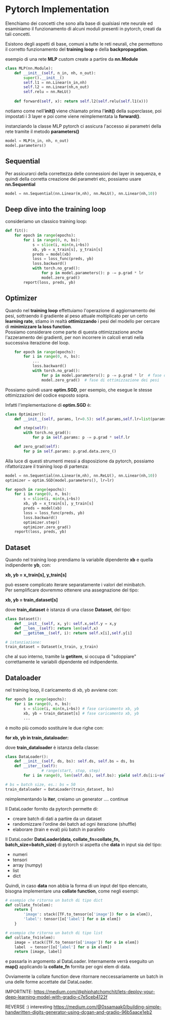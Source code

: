 # Pytorch Implementation

Elenchiamo dei concetti che sono alla base di qualsiasi rete neurale ed
esaminiamo il funzionamento di alcuni moduli presenti in pytorch, creati da tali concetti.  

Esistono degli aspetti di base, comuni a tutte le reti neurali, che permettono
il corretto funzionamento del **training loop** e della **backpropagation**.  



esempio di una rete **MLP** custom create a partire da **nn.Module**

```py
class MLP(nn.Module):
    def __init__(self, n_in, nh, n_out):
        super().__init__()
        self.l1 = nn.Linear(n_in,nh)
        self.l2 = nn.Linear(nh,n_out)
        self.relu = nn.ReLU()
        
    def forward(self, x): return self.l2(self.relu(self.l1(x)))
```

notiamo come nell'**__init__()** viene chiamato prima l'**__init__()** della superclasse, poi impostati i 3 layer e poi come viene reimplementata la **forward()**.

instanziando la classe MLP pytorch ci assicura l'accesso ai parametri della rete tramite il metodo **parameters()**

```py
model = MLP(n_in, nh, n_out)
model.parameters()
```

## Sequential

Per assicurarci della correttezza delle connessioni dei layer in sequenza, e quindi della corretta creazione dei parametri etc, possiamo usare **nn.Sequential**

```py
model = nn.Sequential(nn.Linear(m,nh), nn.ReLU(), nn.Linear(nh,10))
```

## Deep dive into the training loop
consideriamo un classico training loop:  

```py
def fit():
    for epoch in range(epochs):
        for i in range(0, n, bs):
            s = slice(i, min(n,i+bs))
            xb, yb = x_train[s], y_train[s]
            preds = model(xb)
            loss = loss_func(preds, yb)
            loss.backward()
            with torch.no_grad():
                for p in model.parameters(): p -= p.grad * lr
                model.zero_grad()
        report(loss, preds, yb)
```


## Optimizer

Quando nel **training loop** effettuiamo l'operazione di aggiornamento dei pesi, sottraendo il gradiente al peso attuale moltiplicato per un certo **learning rate**, stiamo in realtà **ottimizzando** i pesi del modello per cercare di **minimizzare la loss function**.  
Possiamo considerare come parte di questa ottimizzazione anche l'azzeramento dei gradienti, per non incorrere in calcoli errati nella successiva iterazione del loop.  

```py
    for epoch in range(epochs):
        for i in range(0, n, bs):
            ...
            loss.backward()
            with torch.no_grad():
                for p in model.parameters(): p -= p.grad * lr  # fase di ottimizzazione dei pesi
                model.zero_grad()  # fase di ottimizzazione dei pesi
```

Possiamo quindi usare **optim.SGD**, per esempio, che esegue le stesse ottimizzazioni del codice esposto sopra.  

Infatti l'implementazione di **optim.SGD** è:

```py
class Optimizer():
    def __init__(self, params, lr=0.5): self.params,self.lr=list(params),lr

    def step(self):
        with torch.no_grad():
            for p in self.params: p -= p.grad * self.lr

    def zero_grad(self):
        for p in self.params: p.grad.data.zero_()
```



Alla luce di questi strumenti messi a disposizione da pytorch, possiamo rifattorizzare il training loop di partenza:

```py
model = nn.Sequential(nn.Linear(m,nh), nn.ReLU(), nn.Linear(nh,10))
optimizer = optim.SGD(model.parameters(), lr=lr)

for epoch in range(epochs):
    for i in range(0, n, bs):
        s = slice(i, min(n,i+bs))
        xb, yb = x_train[s], y_train[s]
        preds = model(xb)
        loss = loss_func(preds, yb)
        loss.backward()
        optimizer.step()
        optimizer.zero_grad()
    report(loss, preds, yb)
```

## Dataset
Quando nel training loop prendiamo la variabile dipendente **xb** e quella indipendente **yb**, con: 

**xb, yb = x_train[s], y_train[s]**  

può essere complicato iterare separatamente i valori del minibatch.  
Per semplificare dovremmo ottenere una assegnazione del tipo:  

**xb, yb = train_dataset[s]** 

dove **train_dataset** è istanza di una classe **Dataset**, del tipo:

```py
class Dataset():
    def __init__(self, x, y): self.x,self.y = x,y
    def __len__(self): return len(self.x)
    def __getitem__(self, i): return self.x[i],self.y[i]

# istanziazione:
train_dataset = Dataset(x_train, y_train)
```
che al suo interno, tramite la **getitem**, si occupa di "sdoppiare" correttamente le variabili dipendente ed indipendente.


## Dataloader

nel training loop, il caricamento di xb, yb avviene con:

```py
for epoch in range(epochs):
    for i in range(0, n, bs):
        s = slice(i, min(n,i+bs)) # fase caricamento xb, yb
        xb, yb = train_dataset[s] # fase caricamento xb, yb
        ...
```

è molto più comodo sostituire le due righe con:

**for xb, yb in train_dataloader:** 

dove **train_dataloader** è istanza della classe:

```py
class DataLoader():
    def __init__(self, ds, bs): self.ds, self.bs = ds, bs
    def __iter__(self):
                # range(start, stop, step)
        for i in range(0, len(self.ds), self.bs): yield self.ds[i:i+self.bs]

# bs = batch size, es.: bs = 50
train_dataloader = DataLoader(train_dataset, bs)
```
reimplementando la **iter**, creiamo un generator .... continue


Il DataLoader fornito da pytorch permette di:  

* creare batch di dati a partire da un dataset
* randomizzare l'ordine dei batch ad ogni iterazione (shuffle)
* elaborare (train e eval) più batch in parallelo


Il DataLoader **DataLoader(data, collate_fn=collate_fn, batch_size=batch_size)** di pytorch si aspetta che **data** in input sia del tipo:

* numeri
* tensori
* array (numpy)
* list
* dict

Quindi, in caso **data** non abbia la forma di un input del tipo elencato, bisogna implementare una **collate function**, come negli esempi:

```py
# esempio che ritorna un batch di tipo dict
def collate_fn(elem):
    return {
        'image': stack([TF.to_tensor(o['image']) for o in elem]),
        'label': tensor([o['label'] for o in elem])
    }

# esempio che ritorna un batch di tipo list
def collate_fn1(elem):
    image = stack([TF.to_tensor(o['image']) for o in elem])
    label  = tensor([o['label'] for o in elem])
    return [image, label]
```

e passarla in argomento al DataLoader. Internamente verrà eseguito un **map()** applicando la **collate_fn** fornita per ogni elem di data.  

Ovviamente la collate function deve ritornare neccessariamente un batch in una delle forme accettate dal DataLoader.


IMPORTNTE: https://medium.com/@phiphatchomchit/lets-deploy-your-deep-learning-model-with-gradio-c7e5ceb4122f

REVERSE :) interesting https://medium.com/@0ssamaak0/building-simple-handwritten-digits-generator-using-dcgan-and-gradio-96b5aace1eb2
